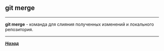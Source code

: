 ## git merge
---

**git merge** - команда для слияния полученных изменений и локального репозитория.




---

 [***Назад***](./udsoder.md)